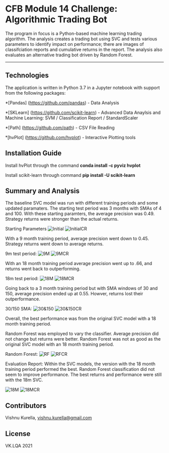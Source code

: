 # CFB Module 14 Challenge: Algorithmic Trading Bot

The program in focus is a Python-based machine learning trading algorithm.  The analysis creates a trading bot using SVC and tests various parameters to identify impact on performance; there are images of classifciation reports and cumulative returns in the report.  The analysis also evaluates an alternative trading bot driven by Random Forest.  

---

## Technologies

The application is written in Python 3.7 in a Jupyter notebook with support from the following packages:  

*[Pandas] (https://github.com/pandas) - Data Analysis

*[SKLearn] (https://github.com/scikit-learn) - Advanced Data Anaylsis and Machine Learning: SVM / Classification Report / StandardScaler

*[Path] (https://github.com/path) - CSV File Reading

*[hvPlot] (https://github.com/hvplot) - Interactive Plotting tools


## Installation Guide

Install hvPlot through the command **conda install -c pyviz hvplot**

Install scikit-learn through command **pip install -U scikit-learn**

## Summary and Analysis

The baseline SVC model was run with different training periods and some updated paramaters.  The starting test period was 3 months with SMAs of 4 and 100.  With these starting paramters, the average precision was 0.49.  Strategy returns were stronger than the actual returns.

Starting Parameters
![Initial](Images/Version1.PNG)
![InitialCR](Images/Version1CF.PNG)

With a 9 month training period, average precision went down to 0.45.  Strategy returns went down to average returns.

9m test period:
![9M](Images/9MPlot.PNG)
![9MCR](Images/9MCR.PNG)

With an 18 month training period average precision went up to .66, and returns went back to outperforming.

18m test period:
![18M](Images/18MPlot.PNG)
![18MCR](Images/18MCR.PNG)

Going back to a 3 month training period but with SMA windows of 30 and 150, average precision ended up at 0.55.  Howver, returns lost their outperformance.

30/150 SMA:
![30&150](Images/30N150Plot.PNG)
![30&150CR](Images/30N150CR.PNG)

Overall, the best performance was from the original SVC model with a 18 month training period.

Random Forest was employed to vary the classifier.  Average precision did not change but returns were better.  Random Forest was not as good as the original SVC model with an 18 month training period.

Random Forest:
![RF](Images/RFPlot.PNG)
![RFCR](Images/RFCR.PNG)

Evaluation Report:
Within the SVC models, the version with the 18 month training period performed the best.  Random Forest classification did not seem to improve performance.  The best returns and performance were still with the 18m SVC.

![18M](Images/18MPlot.PNG)
![18MCR](Images/18MCR.PNG)


## Contributors
Vishnu Kurella, vishnu.kurella@gmail.com

## License
VK.LQA 2021